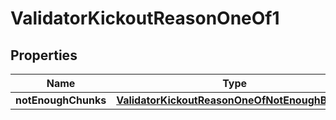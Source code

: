 
# ValidatorKickoutReasonOneOf1

## Properties
| Name | Type | Description | Notes |
| ------------ | ------------- | ------------- | ------------- |
| **notEnoughChunks** | [**ValidatorKickoutReasonOneOfNotEnoughBlocks**](ValidatorKickoutReasonOneOfNotEnoughBlocks.md) |  |  |



